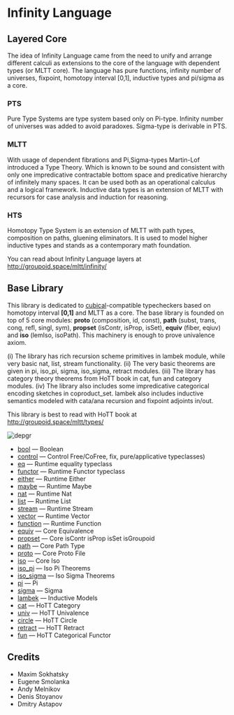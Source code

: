 Infinity Language
=================

Layered Core
------------

The idea of Infinity Language came from the need to unify and
arrange different calculi as extensions to the core of the
language with dependent types (or MLTT core).
The language has pure functions, infinity number of universes,
fixpoint, homotopy interval [0,1], inductive types and pi/sigma as a core.

### PTS

Pure Type Systems are type system based only on Pi-type. Infinity
number of universes was added to avoid paradoxes. Sigma-type is
derivable in PTS.

### MLTT

With usage of dependent fibrations and Pi,Sigma-types Martin-Lof introduced a Type Theory.
Which is known to be sound and consistent with only one impredicative contractable
bottom space and predicative hierarchy of infinitely many spaces. It can be used both as
an operational calculus and a logical framework. Inductive data types is
an extension of MLTT with recursors for case analysis and induction for reasoning.

### HTS

Homotopy Type System is an extension of MLTT with path types, composition on paths,
gluening eliminators. It is used to model higher inductive types and stands
as a contemporary math foundation.

You can read about Infinity Language layers at http://groupoid.space/mltt/infinity/

Base Library
------------

This library is dedicated to [cubical](https://github.com/mortberg/cubicaltt)-compatible
typecheckers based on homotopy interval
<b>[0,1]</b> and MLTT as a core. The base library is founded
on top of 5 core modules: <b>proto</b> (composition, id, const),
<b>path</b> (subst, trans, cong, refl, singl, sym),
<b>propset</b> (isContr, isProp, isSet),
<b>equiv</b> (fiber, eqiuv) and <b>iso</b> (lemIso, isoPath).
This machinery is enough to prove univalence axiom.

(i) The library has rich recursion scheme primitives
in lambek module, while very basic nat, list, stream
functionality. (ii) The very basic theorems are given
in pi, iso_pi, sigma, iso_sigma, retract modules.
(iii) The library has category theory theorems from
HoTT book in cat, fun and category modules.
(iv) The library also includes some impredicative
categorical encoding sketches in coproduct_set.
lambek also includes inductive semantics modeled
with cata/ana recursion and fixpoint adjoints in/out.

This library is best to read with HoTT book at http://groupoid.space/mltt/types/

![depgr](https://cdn.rawgit.com/groupoid/infinity/a00c8f69/doc/img/base.svg)

* [bool](http://groupoid.space/mltt/types/#bool) — Boolean
* [control](http://groupoid.space/mltt/types/#control) — Control Free/CoFree, fix, pure/applicative typeclasses)
* [eq](http://groupoid.space/mltt/types/#eq) — Runtime equality typeclass
* [functor](http://groupoid.space/mltt/types/#functor) — Runtime Functor typeclass
* [either](http://groupoid.space/mltt/types/#either) — Runtime Either
* [maybe](http://groupoid.space/mltt/types/#either) — Runtime Maybe
* [nat](http://groupoid.space/mltt/types/#nat) — Runtime Nat
* [list](http://groupoid.space/mltt/types/#list) — Runtime List
* [stream](http://groupoid.space/mltt/types/#stream) — Runtime Stream
* [vector](http://groupoid.space/mltt/types/#vector) — Runtime Vector
* [function](http://groupoid.space/mltt/types/#function) — Runtime Function
* [equiv](http://groupoid.space/mltt/types/#equiv) — Core Equivalence
* [propset](http://groupoid.space/mltt/types/#propset) — Core isContr isProp isSet isGroupoid
* [path](http://groupoid.space/mltt/types/#path) — Core Path Type
* [proto](http://groupoid.space/mltt/types/#proto) — Core Proto File
* [iso](http://groupoid.space/mltt/iso) — Core Iso
* [iso_pi](http://groupoid.space/mltt/iso.pi) — Iso Pi Theorems
* [iso_sigma](http://groupoid.space/mltt/iso.sigma) — Iso Sigma Theorems
* [pi](http://groupoid.space/mltt/types/#pi) — Pi
* [sigma](http://groupoid.space/mltt/types/#pi) — Sigma
* [lambek](http://groupoid.space/mltt/iso.sigma) — Inductive Models
* [cat](http://groupoid.space/mltt/types/#cat) — HoTT Category
* [univ](http://groupoid.space/mltt/univ) — HoTT Univalence
* [circle](http://groupoid.space/mltt/types/#circle) — HoTT Circle
* [retract](http://groupoid.space/mltt/types/#retract) — HoTT Retract
* [fun](http://groupoid.space/mltt/types/#fun) — HoTT Categorical Functor

Credits
-------

* Maxim Sokhatsky
* Eugene Smolanka
* Andy Melnikov
* Denis Stoyanov
* Dmitry Astapov
